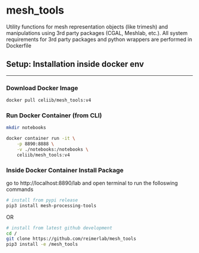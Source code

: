 # mesh_tools

Utility functions for mesh representation objects (like trimesh) and manipulations using 3rd party packages (CGAL, Meshlab, etc.). All system requirements for 3rd party packages and python wrappers are performed in Dockerfile

## Setup: Installation inside docker env

---

### Download Docker Image

```bash
docker pull celiib/mesh_tools:v4
```

### Run Docker Container (from CLI)

```bash
mkdir notebooks

docker container run -it \
    -p 8890:8888 \
    -v ./notebooks:/notebooks \
    celiib/mesh_tools:v4
```

### Inside Docker Container Install Package

go to http://localhost:8890/lab and open terminal to run the folloswing commands

```bash
# install from pypi release
pip3 install mesh-processing-tools
```

OR

```bash
# install from latest github development
cd /
git clone https://github.com/reimerlab/mesh_tools
pip3 install -e /mesh_tools
```
